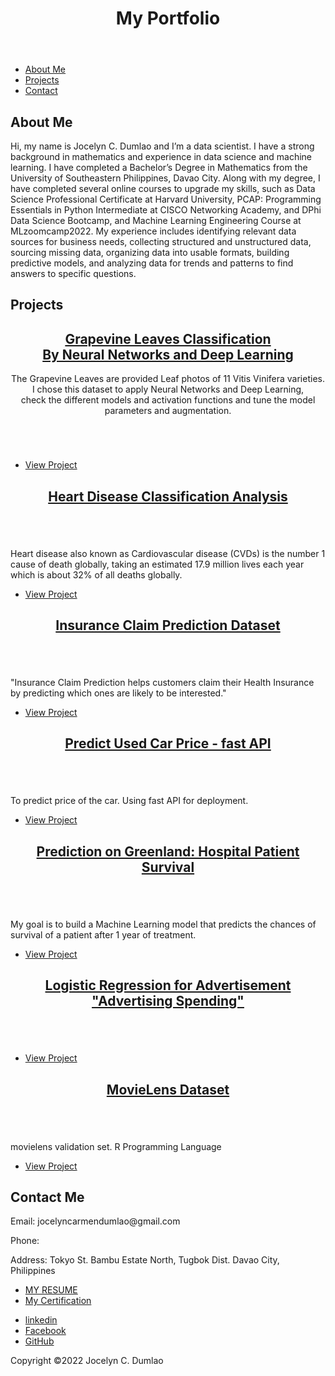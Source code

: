 <!DOCTYPE html>
<html>
  <head>
    <link rel="stylesheet" type="text/css" href="style.css">
  </head>
  <body>
    <header>
      <h1>My Portfolio</h1>
    </header>
    <nav>
      <ul>
        <li><a href="#about">About Me</a></li>
        <li><a href="#projects">Projects</a></li>
        <li><a href="#contact">Contact</a></li>
      </ul>
    </nav>
    <main>
      <section id="about">
        <h2>About Me</h2>
        <p>Hi, my name is Jocelyn C. Dumlao and I’m a data scientist. I have a strong background in mathematics and experience in data science and machine learning. I have completed a Bachelor’s Degree in Mathematics from the University of Southeastern Philippines, Davao City. Along with my degree, I have completed several online courses to upgrade my skills, such as Data Science Professional Certificate at Harvard University, PCAP: Programming Essentials in Python Intermediate at CISCO Networking Academy, and DPhi Data Science Bootcamp, and Machine Learning Engineering Course at MLzoomcamp2022. My experience includes identifying relevant data sources for business needs, collecting structured and unstructured data, sourcing missing data, organizing data into usable formats, building predictive models, and analyzing data for trends and patterns to find answers to specific questions.</p>
      </section>
      <section id="projects">
        <h2>Projects</h2>
	
<!-- Main -->
   <div id="main">
     <!-- Featured Post -->
	<article class="post featured">
	   <header class="major">
	       <h2><a href="https://github.com/jcdumlao14/ML-zoomcamp-course-homework/blob/main/Capstone%20Project-1/README.md">Grapevine Leaves Classification <br />
	        By Neural Networks and Deep Learning</a></h2>
	        <p>The Grapevine Leaves are provided Leaf photos of 11 Vitis Vinifera varieties.<br />
		I chose this dataset to apply Neural Networks and Deep Learning,<br />
		check the different models and activation functions and tune the model parameters and augmentation.</p>
		
   </header>
     <a href="https://github.com/jcdumlao14/ML-zoomcamp-course-homework/blob/main/Capstone%20Project-1/grapevine_notebook.ipynb"class="image main"> <img     src="images/grapeleaf.jpg" alt="" /></a>
     <ul class="actions special">
      <li><a href="https://github.com/jcdumlao14/ML-zoomcamp-course-homework/tree/main/Capstone%20Project-1" class="button large">View Project</a></li>
     </ul>
     
   </article>
  <!-- Posts -->
<section class="posts">
   
   <article>
    <header>
     <h2><a href="https://github.com/jcdumlao14/ML-zoomcamp-course-homework/blob/main/Capstone%20Project-2/README.md">Heart Disease Classification Analysis<br />
										</a></h2>
									</header>
									<a href="https://github.com/jcdumlao14/ML-zoomcamp-course-homework/blob/main/Capstone%20Project-2/heartDisease.ipynb" class="image fit"><img src="images/heartdisease.jpg" alt="" /></a>
									<p>Heart disease also known as Cardiovascular disease (CVDs) is the number 1 cause of death globally, taking an estimated 17.9 million lives each year which is about 32% of all deaths globally. </p>
									<ul class="actions special">
										<li><a href="https://github.com/jcdumlao14/ML-zoomcamp-course-homework/tree/main/Capstone%20Project-2" class="button">View Project</a></li>
									</ul>
								</article>
								<article>
									<header>
										<h2><a href="https://github.com/jcdumlao14/Homework-ml-zoomcamp/blob/main/Midterm%20Project/README.md">Insurance Claim Prediction Dataset<br />
										</a></h2>
									</header>
									<a href="https://github.com/jcdumlao14/Homework-ml-zoomcamp/blob/main/Midterm%20Project/notebook.ipynb" class="image fit"><img src="images/insurance.jpg" alt="" /></a>
									<p>"Insurance Claim Prediction helps customers claim their Health Insurance by predicting which ones are likely to be interested."</p>
									<ul class="actions special">
										<li><a href="https://github.com/jcdumlao14/Homework-ml-zoomcamp/tree/main/Midterm%20Project" class="button">View Project</a></li>
									</ul>
								</article>
								<article>
									<header>
										<h2><a href="https://github.com/jcdumlao14/project-of-the-week-2022/blob/main/README.md">Predict Used Car Price - fast API</a></h2>
									</header>
									<a href="https://github.com/jcdumlao14/project-of-the-week-2022/tree/main/fastapi_used_car_price/notebook" class="image fit"><img src="images/usedcar.jpg" alt="" /></a>
									<p>To predict price of the car. Using fast API for deployment.</p>
									<ul class="actions special">
										<li><a href="https://github.com/jcdumlao14/project-of-the-week-2022" class="button">View Project</a></li>
									</ul>
								</article>
								<article>
									<header>
										<h2><a href="https://github.com/jcdumlao14/ML-Challenge/blob/main/DPhi_ML_Challenge.ipynb">Prediction on Greenland: Hospital Patient Survival</a></h2>
									</header>
									<a href="https://github.com/jcdumlao14/ML-Challenge/blob/main/DPhi_ML_Challenge.ipynb" class="image fit"><img src="images/hospitalsurvival.jpg" alt="" /></a>
									<p>My goal is to build a Machine Learning model that predicts the chances of survival of a patient after 1 year of treatment.</p>
									<ul class="actions special">
										<li><a href="https://github.com/jcdumlao14/ML-Challenge" class="button">View Project</a></li>
									</ul>
								</article>
								<article>
									<header>
										<h2><a href="https://github.com/jcdumlao14/LogisticRegressionAds/blob/main/2_LogisticRegAdvertisement.ipynb">Logistic Regression for Advertisement<br />
										"Advertising Spending"</a></h2>
									</header>
									<a href="https://github.com/jcdumlao14/LogisticRegressionAds/blob/main/2_LogisticRegAdvertisement.ipynb" class="image fit"><img src="images/AdverSpent1.jpg" alt="" /></a>
									<p></p>
									<ul class="actions special">
										<li><a href="https://github.com/jcdumlao14/LogisticRegressionAds/blob/main/2_LogisticRegAdvertisement.ipynb" class="button">View Project</a></li>
									</ul>
								</article>
								<article>
									<header>
										<h2><a href="https://github.com/jcdumlao14/movielens">MovieLens Dataset<br />
										</a></h2>
									</header>
									<a href="https://github.com/jcdumlao14/movielens/blob/main/movielens-validationSet-finalhold-out-test-set.pdf" class="image fit"><img src="images/movieLens.jpg" alt="" /></a>
									<p>movielens validation set. R Programming Language</p>
									<ul class="actions special">
										<li><a href="https://github.com/jcdumlao14/movielens/blob/main/movielens-validationSet-finalhold-out-test-set.pdf" class="button">View Project</a></li>
									</ul>
								</article>
							</section>

       
  </section>
   <section id="contact">
   <h2>Contact Me</h2>
   <p>Email: jocelyncarmendumlao@gmail.com</p>
   <p>Phone: </p>
   <p>Address: Tokyo St. Bambu Estate North, 
      Tugbok Dist. Davao City, Philippines</p>
           
   - [MY RESUME](https://github.com/jcdumlao14/resume-certification.git)          
   - [My Certification](https://github.com/jcdumlao14/resume-certification.git)
</ul>
          <ul class="icons">
		<li><a href="https://www.linkedin.com/in/jocelyn-dumlao-168921a8/" class="icon brands fa-linkedin-in"><span class="label">linkedin</span></a></li>
		<li><a href="https://www.facebook.com/jocelyncarmen.dumlao" class="icon brands fa-facebook-f"><span class="label">Facebook</span></a></li>
		<li><a href="https://github.com/jcdumlao14" class="icon brands fa-github"><span class="label">GitHub</span></a></li>
</ul>
</nav>
      </section>
    </main>
    <footer>
      <p>Copyright ©2022 Jocelyn C. Dumlao</p>
    </footer>
  </body>
</html>
